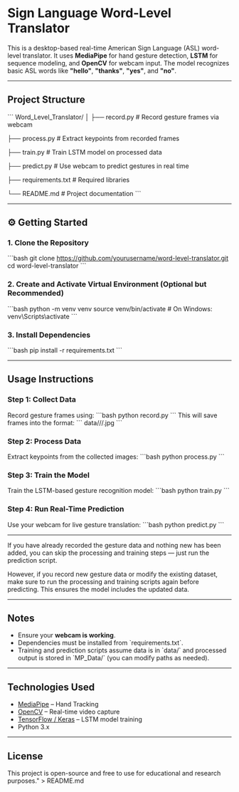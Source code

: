# Sign Language Word-Level Translator 

This is a desktop-based real-time American Sign Language (ASL) word-level translator. It uses **MediaPipe** for hand gesture detection, **LSTM** for sequence modeling, and **OpenCV** for webcam input. The model recognizes basic ASL words like **\"hello\"**, **\"thanks\"**, **\"yes\"**, and **\"no\"**.

---

##  Project Structure

\`\`\`
Word_Level_Translator/
│
├── record.py           # Record gesture frames via webcam

├── process.py          # Extract keypoints from recorded frames

├── train.py            # Train LSTM model on processed data

├── predict.py          # Use webcam to predict gestures in real time

├── requirements.txt    # Required libraries

└── README.md           # Project documentation
\`\`\`

---

## ⚙️ Getting Started

### 1. Clone the Repository

\`\`\`bash
git clone https://github.com/yourusername/word-level-translator.git
cd word-level-translator
\`\`\`

### 2. Create and Activate Virtual Environment (Optional but Recommended)

\`\`\`bash
python -m venv venv
source venv/bin/activate    # On Windows: venv\\Scripts\\activate
\`\`\`

### 3. Install Dependencies

\`\`\`bash
pip install -r requirements.txt
\`\`\`

---

##  Usage Instructions

### Step 1: Collect Data

Record gesture frames using:
\`\`\`bash
python record.py
\`\`\`
This will save frames into the format:
\`\`\`
data/<word>/<sequence>/<frame>.jpg
\`\`\`

### Step 2: Process Data

Extract keypoints from the collected images:
\`\`\`bash
python process.py
\`\`\`

### Step 3: Train the Model

Train the LSTM-based gesture recognition model:
\`\`\`bash
python train.py
\`\`\`

### Step 4: Run Real-Time Prediction

Use your webcam for live gesture translation:
\`\`\`bash
python predict.py
\`\`\`

---
If you have already recorded the gesture data and nothing new has been added, you can skip the processing and training steps — just run the prediction script.

However, if you record new gesture data or modify the existing dataset, make sure to run the processing and training scripts again before predicting. This ensures the model includes the updated data.

---
##  Notes

- Ensure your **webcam is working**.
- Dependencies must be installed from \`requirements.txt\`.
- Training and prediction scripts assume data is in \`data/\` and processed output is stored in \`MP_Data/\` (you can modify paths as needed).

---

##  Technologies Used

- [MediaPipe](https://google.github.io/mediapipe/) – Hand Tracking
- [OpenCV](https://opencv.org/) – Real-time video capture
- [TensorFlow / Keras](https://www.tensorflow.org/) – LSTM model training
- Python 3.x

---

##  License

This project is open-source and free to use for educational and research purposes." > README.md
